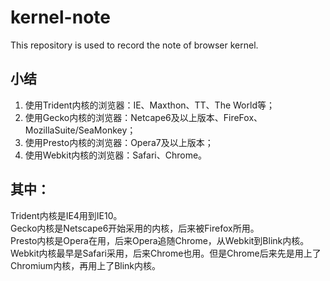 # kernel-note
This repository is used to record the note of browser kernel.
## 小结
1. 使用Trident内核的浏览器：IE、Maxthon、TT、The World等；
2. 使用Gecko内核的浏览器：Netcape6及以上版本、FireFox、MozillaSuite/SeaMonkey；
3. 使用Presto内核的浏览器：Opera7及以上版本；
4. 使用Webkit内核的浏览器：Safari、Chrome。

## 其中：
Trident内核是IE4用到IE10。  
Gecko内核是Netscape6开始采用的内核，后来被Firefox所用。  
Presto内核是Opera在用，后来Opera追随Chrome，从Webkit到Blink内核。  
Webkit内核最早是Safari采用，后来Chrome也用。但是Chrome后来先是用上了Chromium内核，再用上了Blink内核。  
